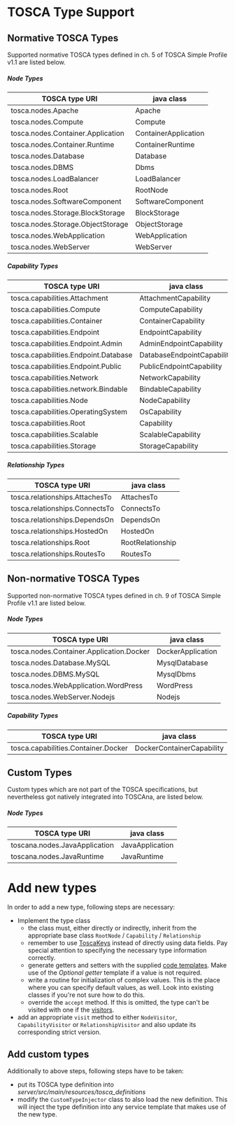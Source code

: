 # TOSCA Type Support

## Normative TOSCA Types
Supported normative TOSCA types defined in ch. 5 of TOSCA Simple Profile v1.1 are listed below.

##### Node Types
| TOSCA type URI                    | java class           |
|-----------------------------------|----------------------|
| tosca.nodes.Apache                | Apache               |
| tosca.nodes.Compute               | Compute              |
| tosca.nodes.Container.Application | ContainerApplication |
| tosca.nodes.Container.Runtime     | ContainerRuntime     |
| tosca.nodes.Database              | Database             |
| tosca.nodes.DBMS                  | Dbms                 |
| tosca.nodes.LoadBalancer          | LoadBalancer         |
| tosca.nodes.Root                  | RootNode             |
| tosca.nodes.SoftwareComponent     | SoftwareComponent    |
| tosca.nodes.Storage.BlockStorage  | BlockStorage         |
| tosca.nodes.Storage.ObjectStorage | ObjectStorage        |
| tosca.nodes.WebApplication        | WebApplication       |
| tosca.nodes.WebServer             | WebServer            |

##### Capability Types
| TOSCA type URI                       | java class                 |
|--------------------------------------|----------------------------|
| tosca.capabilities.Attachment        | AttachmentCapability       |
| tosca.capabilities.Compute           | ComputeCapability          |
| tosca.capabilities.Container         | ContainerCapability        |
| tosca.capabilities.Endpoint          | EndpointCapability         |
| tosca.capabilities.Endpoint.Admin    | AdminEndpointCapability    |
| tosca.capabilities.Endpoint.Database | DatabaseEndpointCapability |
| tosca.capabilities.Endpoint.Public   | PublicEndpointCapability   |
| tosca.capabilities.Network           | NetworkCapability          |
| tosca.capabilities.network.Bindable  | BindableCapability         |
| tosca.capabilities.Node              | NodeCapability             |
| tosca.capabilities.OperatingSystem   | OsCapability               |
| tosca.capabilities.Root              | Capability                 |
| tosca.capabilities.Scalable          | ScalableCapability         |
| tosca.capabilities.Storage           | StorageCapability          |

##### Relationship Types
| TOSCA type URI                 | java class       |
|--------------------------------|------------------|
| tosca.relationships.AttachesTo | AttachesTo       |
| tosca.relationships.ConnectsTo | ConnectsTo       |
| tosca.relationships.DependsOn  | DependsOn        |
| tosca.relationships.HostedOn   | HostedOn         |
| tosca.relationships.Root       | RootRelationship |
| tosca.relationships.RoutesTo   | RoutesTo         |

## Non-normative TOSCA Types
Supported non-normative TOSCA types defined in ch. 9 of TOSCA Simple Profile v1.1 are listed below.

##### Node Types
| TOSCA type URI                           | java class        |
|------------------------------------------|-------------------|
| tosca.nodes.Container.Application.Docker | DockerApplication |
| tosca.nodes.Database.MySQL               | MysqlDatabase     |
| tosca.nodes.DBMS.MySQL                   | MysqlDbms         |
| tosca.nodes.WebApplication.WordPress     | WordPress         |
| tosca.nodes.WebServer.Nodejs             | Nodejs            |

##### Capability Types
| TOSCA type URI                       | java class                 |
|--------------------------------------|----------------------------|
| tosca.capabilities.Container.Docker  | DockerContainerCapability  |

## Custom Types
Custom types which are not part of the TOSCA specifications, but nevertheless got natively integrated into TOSCAna, are listed below.
##### Node Types
| TOSCA type URI                | java class      |
|-------------------------------|-----------------|
| toscana.nodes.JavaApplication | JavaApplication |
| toscana.nodes.JavaRuntime     | JavaRuntime     |

# Add new types
In order to add a new type, following steps are necessary:

- Implement the type class
    - the class must, either directly or indirectly, inherit from the appropriate base class `RootNode` / `Capability` / `Relationship`
    - remember to use [ToscaKeys](tosca-elements.md#toscakeys) instead of directly using data fields. Pay special attention to specifying the necessary type information correctly.
    - generate getters and setters with the supplied [code templates](code-templates.md). Make use of the *Optional getter* template if a value is not required.
    - write a routine for initialization of complex values. This is the place where you can specify default values, as well. Look into existing classes if you're not sure how to do this. 
    - override the `accept` method. If this is omitted, the type can't be visited with one if the [visitors](effective-model.md#iterate-elements).
- add an appropriate `visit` method to either `NodeVisitor`, `CapabilityVisitor` or `RelationshipVisitor` and also update its corresponding strict version.

## Add custom types
Additionally to above steps, following steps have to be taken:

- put its TOSCA type definition into *server/src/main/resources/tosca_definitions*
- modify the `CustomTypeInjector` class to also load the new definition. This will inject the type definition into any service template that makes use of the new type.
